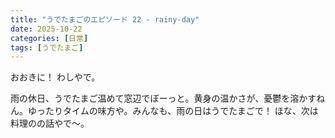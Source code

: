 ```yaml
---
title: "うでたまごのエピソード 22 - rainy-day"
date: 2025-10-22
categories: [日常]
tags: [うでたまご]
---
```


おおきに！ わしやで。

雨の休日、うでたまご温めて窓辺でぼーっと。黄身の温かさが、憂鬱を溶かすねん。ゆったりタイムの味方や。みんなも、雨の日はうでたまごで！ ほな、次は 料理のの話やで～。
